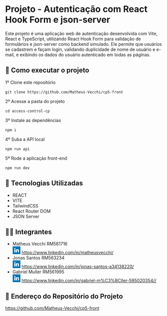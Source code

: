 # Projeto - Autenticação com React Hook Form e json-server
Este projeto é uma aplicação web de autenticação desenvolvida com Vite, React e TypeScript, utilizando React Hook Form para validação de formulários e json-server como backend simulado.
Ele permite que usuários se cadastrem e façam login, validando duplicidade de nome de usuário e e-mail, e exibindo os dados do usuário autenticado em todas as páginas.


## 🚀 Como executar o projeto
1º Clone este repositório

    git clone https://github.com/Matheus-Vecchi/cp5-front

2º Acesse a pasta do projeto

    cd access-control-cp

3º Instale as dependências

    npm i

4º Suba a API local

    npm run api

5º Rode a aplicação front-end

    npm run dev


## 🧩 Tecnologias Utilizadas

- REACT
- VITE
- TailwindCSS
- React Router DOM
- JSON Server


## 👨‍💻 Integrantes

- Matheus Vecchi RM561716<br>
<img src="https://raw.githubusercontent.com/edent/SuperTinyIcons/91a804aef38847ce0d70cc4f796da8931b2f1f19/images/svg/linkedin.svg" width="25"/> https://www.linkedin.com/in/matheusvecchi/
- Jonas Santos RM563234<br>
<img src="https://raw.githubusercontent.com/edent/SuperTinyIcons/91a804aef38847ce0d70cc4f796da8931b2f1f19/images/svg/linkedin.svg" width="25" /> https://www.linkedin.com/in/jonas-santos-a34138220/
- Gabriel Muller RM561995<br>
<img src="https://raw.githubusercontent.com/edent/SuperTinyIcons/91a804aef38847ce0d70cc4f796da8931b2f1f19/images/svg/linkedin.svg" width="25" /> https://www.linkedin.com/in/gabriel-m%C3%BCller-595020354//


## 🔗 Endereço do Repositório do Projeto

https://github.com/Matheus-Vecchi/cp5-front
